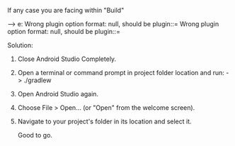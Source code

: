 If any case you are facing within "Build"

--> e: Wrong plugin option format: null, should be plugin:<pluginId>:<optionName>=<value> Wrong plugin option format: null, should be plugin:<pluginId>:<optionName>=<value>


Solution: 
1. Close Android Studio Completely.
2. Open a terminal or command prompt in project folder location and run:
   -> ./gradlew
3. Open Android Studio again.
4. Choose File > Open... (or "Open" from the welcome screen).
5. Navigate to your project's folder in its location and select it.

   Good to go.
